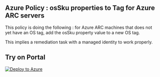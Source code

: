 ## Azure Policy : osSku properties to Tag for Azure ARC servers

This policy is doing the following : for Azure ARC machines that does not yet have an OS tag, add the osSku property value to a new OS tag.

This implies a remediation task with a managed identity to work properly.

## Try on Portal

[![Deploy to Azure](https://aka.ms/deploytoazurebutton)](https://portal.azure.com/#blade/Microsoft_Azure_Policy/CreatePolicyDefinitionBlade/uri/https%3A%2F%2Fraw.githubusercontent.com%2Fchboudry%2Fscripties%2Fmaster%2FAzure%20Policy%20osSku%20to%20Tag%2Fazurepolicy.json)
